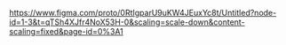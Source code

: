 https://www.figma.com/proto/0RtIgparU9uKW4JEuxYc8t/Untitled?node-id=1-3&t=qTSh4XJfr4NoX53H-0&scaling=scale-down&content-scaling=fixed&page-id=0%3A1
